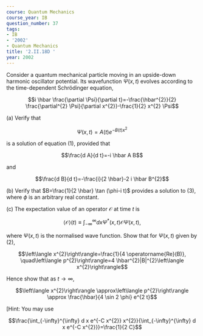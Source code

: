 ```yaml
---
course: Quantum Mechanics
course_year: IB
question_number: 37
tags:
- IB
- '2002'
- Quantum Mechanics
title: '2.II.18D '
year: 2002
---
```



Consider a quantum mechanical particle moving in an upside-down harmonic oscillator potential. Its wavefunction $\Psi(x, t)$ evolves according to the time-dependent Schrödinger equation,

$$i \hbar \frac{\partial \Psi}{\partial t}=-\frac{\hbar^{2}}{2} \frac{\partial^{2} \Psi}{\partial x^{2}}-\frac{1}{2} x^{2} \Psi$$

(a) Verify that

$$\Psi(x, t)=A(t) e^{-B(t) x^{2}}$$

is a solution of equation (1), provided that

$$\frac{d A}{d t}=-i \hbar A B$$

and

$$\frac{d B}{d t}=-\frac{i}{2 \hbar}-2 i \hbar B^{2}$$

(b) Verify that $B=\frac{1}{2 \hbar} \tan (\phi-i t)$ provides a solution to (3), where $\phi$ is an arbitrary real constant.

(c) The expectation value of an operator $\mathcal{O}$ at time $t$ is

$$\langle\mathcal{O}\rangle(t) \equiv \int_{-\infty}^{\infty} d x \Psi^{*}(x, t) \mathcal{O} \Psi(x, t),$$

where $\Psi(x, t)$ is the normalised wave function. Show that for $\Psi(x, t)$ given by (2),

$$\left\langle x^{2}\right\rangle=\frac{1}{4 \operatorname{Re}(B)}, \quad\left\langle p^{2}\right\rangle=4 \hbar^{2}|B|^{2}\left\langle x^{2}\right\rangle$$

Hence show that as $t \rightarrow \infty$,

$$\left\langle x^{2}\right\rangle \approx\left\langle p^{2}\right\rangle \approx \frac{\hbar}{4 \sin 2 \phi} e^{2 t}$$

[Hint: You may use

$$\frac{\int_{-\infty}^{\infty} d x e^{-C x^{2}} x^{2}}{\int_{-\infty}^{\infty} d x e^{-C x^{2}}}=\frac{1}{2 C}$$